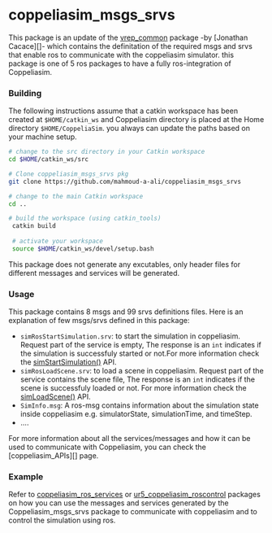 # coppeliasim_msgs_srvs
This package is an update of the [vrep_common] package -by [Jonathan Cacace][]- which contains the definitation of the required msgs and srvs that enable ros to communicate with the coppeliasim simulator. this package is one of 5 ros packages to have a fully ros-integration of Coppeliasim.

### Building 
The following instructions assume that a catkin workspace has been created at `$HOME/catkin_ws` and Coppeliasim directory is placed at the Home directory `$HOME/CoppeliaSim`. you always can update the paths based on your machine setup.

```bash
# change to the src directory in your Catkin workspace
cd $HOME/catkin_ws/src

# Clone coppeliasim_msgs_srvs pkg 
git clone https://github.com/mahmoud-a-ali/coppeliasim_msgs_srvs

# change to the main Catkin workspace
cd ..

# build the workspace (using catkin_tools)
 catkin build
 
 # activate your workspace
 source $HOME/catkin_ws/devel/setup.bash
```
This package does not generate any excutables, only header files for different messages and services will be generated.

### Usage
This package contains 8 msgs and 99 srvs definitions files. Here is an explanation of few msgs/srvs defined in this package:
- `simRosStartSimulation.srv`: to start the simulation in coppeliasim. Request part of the service is empty,  The response is an `int` indicates if the simulation is successfuly started or not.For more information check the  [simStartSimulation()][] API. 
- `simRosLoadScene.srv`: to load a scene in coppeliasim. Request part of the service contains the scene file,  The response is an `int` indicates if the scene is successfuly loaded or not. For more information check the [simLoadScene()][] API.
- `SimInfo.msg`: A ros-msg contains information about the simulation state inside coppeliasim e.g. simulatorState, simulationTime, and timeStep. 
- ....

For more information about all the services/messages and how it can be used to communicate with Coppeliasim, you can check the [coppeliasim_APIs][] page.



### Example 
Refer to [coppeliasim_ros_services][] or [ur5_coppeliasim_roscontrol][] packages on how you can use the messages and services generated by the Coppeliasim_msgs_srvs package to communicate with coppeliasim and to control the simulation using ros.


[coppeliasim_ros_services]: https://github.com/mahmoud-a-ali/coppeliasim_ros_services
[Coppeliasim_msgs_srvs]: https://github.com/mahmoud-a-ali/Coppeliasim_msgs_srvs
[vrep_plugin]: https://github.com/jocacace/vrep_plugin
[coppeliasim]: https://www.coppeliarobotics.com/
[ur5_coppeliasim_roscontrol]: https://github.com/tud-cor/ur5_coppeliasim_roscontrol
[simStartSimulation()]: https://www.coppeliarobotics.com/helpFiles/en/regularApi/simStartSimulation.htm
 [simLoadScene()]: https://www.coppeliarobotics.com/helpFiles/en/regularApi/simLoadScene.htm

[vrep_common]: https://github.com/jocacace/vrep_common
